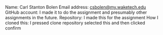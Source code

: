 Name: Carl Stanton Bolen
Email address: csbolen@my.waketech.edu
GitHub account: I made it to do the assignment and presumably other assignments in the future.
Repository: I made this for the assignment
How I cloned this: I pressed clone repository selected this and then clicked confirm
